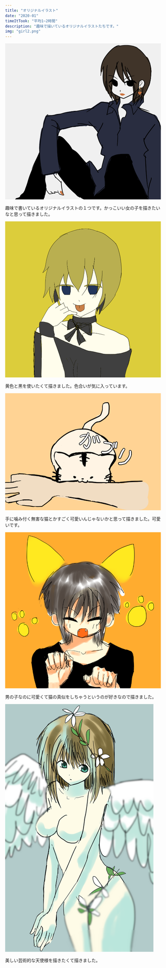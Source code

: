 ```yaml
---
title: "オリジナルイラスト"
date: "2020-01"
timeItTook: "平均1~2時間"
description: "趣味で描いているオリジナルイラストたちです。"
img: "girl2.png"
---
```

![girl](./girl2.png)

趣味で書いているオリジナルイラストの１つです。かっこいい女の子を描きたいなと思って描きました。

![girl](./girl.png)

黄色と黒を使いたくて描きました。色合いが気に入っています。

![cat](./cat.png)

手に噛み付く無害な猫とかすごく可愛いんじゃないかと思って描きました。可愛いです。

![boy](./boy.png)

男の子なのに可愛くて猫の真似をしちゃうというのが好きなので描きました。

![angel](./angel.png)

美しい芸術的な天使様を描きたくて描きました。

